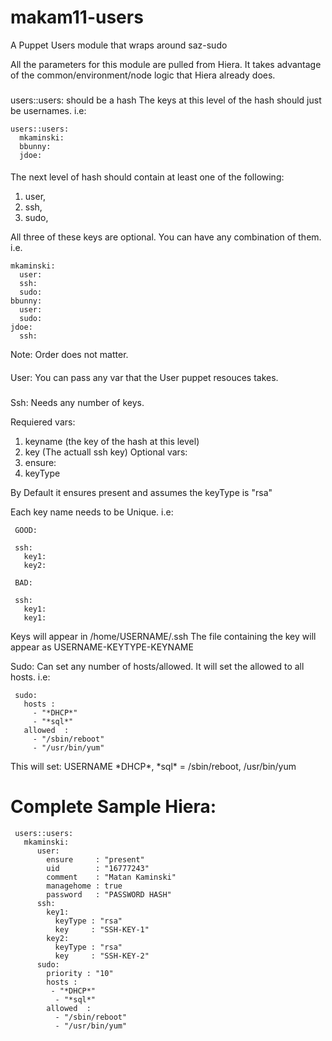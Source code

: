 # makam11-users
A Puppet Users module that wraps around saz-sudo

All the parameters for this module are pulled from Hiera.
 It takes advantage of the common/environment/node logic that
 Hiera already does.
 
###

 users::users: should be a hash
 The keys at this level of the hash should just be usernames. i.e:
 ```
 users::users:
   mkaminski:
   bbunny:
   jdoe:
```
####
  
 The next level of hash should contain at least one of the following:
 1) user, 
 2) ssh,
 3) sudo,

 All three of these keys are optional. 
 You can have any combination of them. i.e.
 
 ``` 
 mkaminski:
   user:
   ssh:
   sudo:
 bbunny:
   user:
   sudo:
 jdoe:
   ssh:   
```

 Note: Order does not matter.

####

 User: You can pass any var that the User puppet resouces takes.

###

 Ssh: Needs any number of keys.

 Requiered vars:
   1) keyname (the key of the hash at this level)
   2) key (The actuall ssh key)
 Optional vars:
   1) ensure:
   2) keyType

   By Default it ensures present and assumes the keyType is "rsa"
  
Each key name needs to be Unique. i.e:
```
 GOOD: 

 ssh:
   key1:
   key2:

 BAD:

 ssh:
   key1:
   key1:
```

Keys will appear in /home/USERNAME/.ssh
 The file containing the key will appear as USERNAME-KEYTYPE-KEYNAME


 Sudo: Can set any number of hosts/allowed.
 It will set the allowed to all hosts. i.e:
```
 sudo:
   hosts :
     - "*DHCP*"
     - "*sql*"
   allowed  :
     - "/sbin/reboot"
     - "/usr/bin/yum"
```

 This will set: USERNAME \*DHCP\*, \*sql\* = /sbin/reboot, /usr/bin/yum

# Complete Sample Hiera:
```
 users::users:
   mkaminski:
      user:
        ensure     : "present"
        uid        : "16777243"
        comment    : "Matan Kaminski"
        managehome : true
        password   : "PASSWORD HASH"
      ssh:
        key1:
          keyType : "rsa"
          key     : "SSH-KEY-1"
        key2:
          keyType : "rsa"
          key     : "SSH-KEY-2"
      sudo:
        priority : "10"
        hosts :
         - "*DHCP*"
          - "*sql*"
        allowed  :
          - "/sbin/reboot"
          - "/usr/bin/yum"
```
